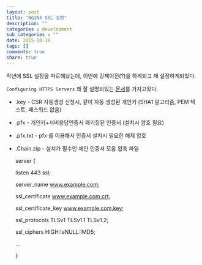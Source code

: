 ```yaml
---
layout: post
title: "NGINX SSL 설정"
description: ""
categories : development
sub_categories : ""
date: 2015-10-18
tags: []
comments: true
share: true
---
```


작년에 SSL 설정을 따로해놨는데, 이번에 강제이전(?)을 하게되고 재 설정하게되었다.

`Configuring HTTPS Servers` 꽤 잘 설명되있는 [문서](('http://nginx.org/en/docs/http/configuring_https_servers.html'))를 가지고왔다.


  * .key - CSR 자동생성 신청시, 같이 자동 생성된 개인키 (SHA1 알고리즘, PEM 텍스트, 패스워드 없음)
  * .pfx - 개인키+서버응답인증서 패키징된 인증서 (설치시 암호 필요)
  * .pfx.txt - pfx 를 이용해서 인증서 설치시 필요한 해제 암호
  * .Chain.zip - 설치가 필수인 체인 인증서 모음 압축 파일 


    server {
    
    listen 443 ssl;
    
    server_name www.example.com;
    
    ssl_certificate www.example.com.crt;
    
    ssl_certificate_key www.example.com.key;
    
    ssl_protocols TLSv1 TLSv1.1 TLSv1.2;
    
    ssl_ciphers HIGH:!aNULL:!MD5;
    
    ...
    
    }


  

